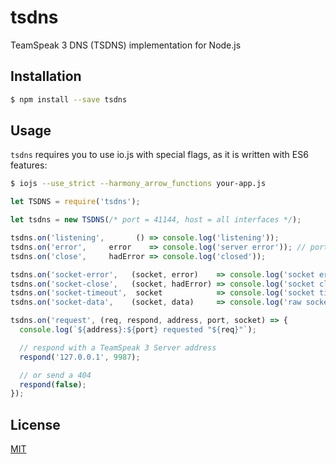 # tsdns
TeamSpeak 3 DNS (TSDNS) implementation for Node.js

## Installation

```bash
$ npm install --save tsdns
```

## Usage

`tsdns` requires you to use io.js with special flags, as it is written with ES6 features:

```bash
$ iojs --use_strict --harmony_arrow_functions your-app.js
```

```js
let TSDNS = require('tsdns');

let tsdns = new TSDNS(/* port = 41144, host = all interfaces */);

tsdns.on('listening',       () => console.log('listening'));
tsdns.on('error',     error    => console.log('server error')); // port already in use?
tsdns.on('close',     hadError => console.log('closed'));

tsdns.on('socket-error',   (socket, error)    => console.log('socket error', error));
tsdns.on('socket-close',   (socket, hadError) => console.log('socket closed'));
tsdns.on('socket-timeout',  socket            => console.log('socket timeout'));
tsdns.on('socket-data',    (socket, data)     => console.log('raw socket data', data));

tsdns.on('request', (req, respond, address, port, socket) => {
  console.log(`${address}:${port} requested "${req}"`);

  // respond with a TeamSpeak 3 Server address
  respond('127.0.0.1', 9987);

  // or send a 404
  respond(false);
});
```

## License

[MIT](LICENSE)
